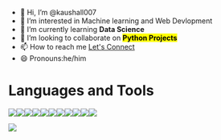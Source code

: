 - 👋 Hi, I’m @kaushall007
- 👀 I’m interested in Machine learning and Web Devlopment
- 🌱 I’m currently learning <b>Data Science</b>
- 💞️ I’m looking to collaborate on <strong><mark>Python Projects</mark></strong>
- 📫 How to reach me <a href="https://t.co/lBDIknRZHv">Let's Connect</a>
- 😄 Pronouns:he/him

 <h1>Languages and Tools</h1>

<img src="https://img.icons8.com/?size=50&id=20909&format=png&color=000000"><img src="https://img.icons8.com/?size=50&id=21278&format=png&color=000000"><img src="https://img.icons8.com/?size=50&id=108784&format=png&color=000000"><img src="https://img.icons8.com/?size=50&id=UFXRpPFebwa2&format=png&color=000000"><img src="https://img.icons8.com/?size=50&id=WHRLQdbEXQ16&format=png&color=000000"><img src="https://img.icons8.com/?size=50&id=13679&format=png&color=000000"><img src="https://img.icons8.com/?size=50&id=13441&format=png&color=000000"><img src="https://img.icons8.com/?size=50&id=iWw83PVcBpLw&format=png&color=000000"><img src="https://img.icons8.com/?size=50&id=20906&format=png&color=000000"><img src="https://img.icons8.com/?size=50&id=qYfwpsRXEcpc&format=png&color=000000"><img src="https://img.icons8.com/?size=50&id=69132&format=png&color=000000">
  
[![](https://visitcount.itsvg.in/api?id=kaushall007&label=Profile%20Views&color=9&icon=1&pretty=true)](https://visitcount.itsvg.in)
<!---
kaushall007/kaushall007 is a ✨ special ✨ repository because its `README.md` (this file) appears on your GitHub profile.
You can click the Preview link to take a look at your changes.
--->
